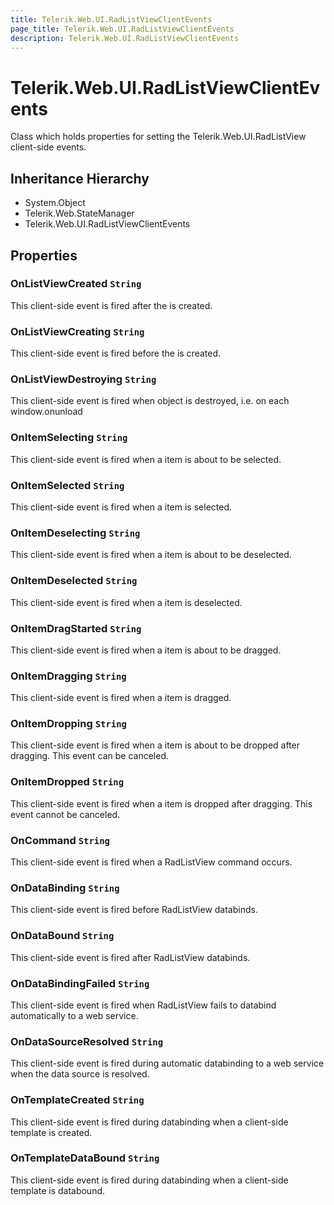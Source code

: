 ```yaml
---
title: Telerik.Web.UI.RadListViewClientEvents
page_title: Telerik.Web.UI.RadListViewClientEvents
description: Telerik.Web.UI.RadListViewClientEvents
---
```


# Telerik.Web.UI.RadListViewClientEvents

Class which holds properties for setting the Telerik.Web.UI.RadListView client-side events.

## Inheritance Hierarchy

* System.Object
* Telerik.Web.StateManager
* Telerik.Web.UI.RadListViewClientEvents

## Properties

###  OnListViewCreated `String`

This client-side event is fired after the 
             is created.

###  OnListViewCreating `String`

This client-side event is fired before the 
             is created.

###  OnListViewDestroying `String`

This client-side event is fired when  object is
            destroyed, i.e. on each window.onunload

###  OnItemSelecting `String`

This client-side event is fired when a  item is about to be selected.

###  OnItemSelected `String`

This client-side event is fired when a  item is selected.

###  OnItemDeselecting `String`

This client-side event is fired when a  item is about to be deselected.

###  OnItemDeselected `String`

This client-side event is fired when a  item is deselected.

###  OnItemDragStarted `String`

This client-side event is fired when a  item is about to be dragged.

###  OnItemDragging `String`

This client-side event is fired when a  item is dragged.

###  OnItemDropping `String`

This client-side event is fired when a  item 
            is about to be dropped after dragging. This event can be canceled.

###  OnItemDropped `String`

This client-side event is fired when a  item
            is dropped after dragging. This event cannot be canceled.

###  OnCommand `String`

This client-side event is fired when a RadListView command occurs.

###  OnDataBinding `String`

This client-side event is fired before RadListView databinds.

###  OnDataBound `String`

This client-side event is fired after RadListView databinds.

###  OnDataBindingFailed `String`

This client-side event is fired when RadListView fails to databind automatically to a web service.

###  OnDataSourceResolved `String`

This client-side event is fired during automatic databinding to a web service when the data source is resolved.

###  OnTemplateCreated `String`

This client-side event is fired during databinding when a client-side template is created.

###  OnTemplateDataBound `String`

This client-side event is fired during databinding when a client-side template is databound.

